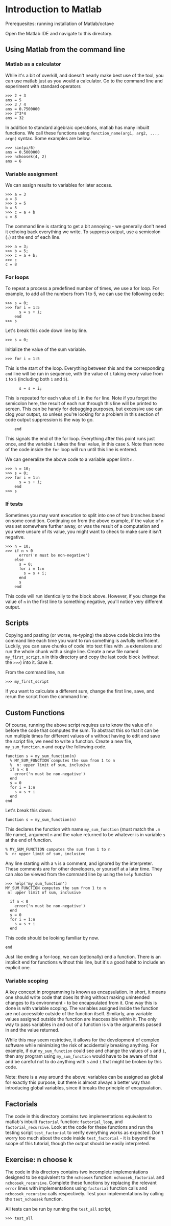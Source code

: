 # Introduction to Matlab
Prerequesites: running installation of Matlab/octave

Open the Matlab IDE and navigate to this directory.

## Using Matlab from the command line

### Matlab as a calculator
While it's a bit of overkill, and doesn't nearly make best use of the tool, you can use matlab just as you would a calculator. Go to the command line and experiment with standard operators
```
>>> 2 + 3
ans = 5
>>> 3 / 4
ans = 0.7500000
>>> 2^3*4
ans = 32
```
In addition to standard algebraic operations, matlab has many inbuilt functions. We call these functions using `function_name(arg1, arg2, ..., argn)` syntax. Some examples are below.
```
>>> sin(pi/6)
ans = 0.5000000
>>> nchoosek(4, 2)
ans = 6
```
### Variable assignment
We can assign results to variables for later access.
```
>>> a = 3
a = 3
>>> b = 5
b = 5
>>> c = a + b
c = 8
```
The command line is starting to get a bit annoying - we generally don't need it echoing back everything we write. To suppress output, use a semicolon (`;`) at the end of each line.
```
>>> a = 3;
>>> b = 5;
>>> c = a + b;
>>> c
c = 8
```
### For loops
To repeat a process a predefined number of times, we use a for loop. For example, to add all the numbers from 1 to 5, we can use the following code:
```
>>> s = 0;
>>> for i = 1:5
      s = s + i;
    end
>>> s
```
Let's break this code down line by line.
```
>>> s = 0;
```
Initialize the value of the sum variable.
```
>>> for i = 1:5
```
This is the start of the loop. Everything between this and the corresponding `end` line will be run in sequence, with the value of `i` taking every value from `1` to `5` (including both `1` and `5`).
```
      s = s + i;
```
This is repeated for each value of `i` in the `for` line. Note if you forget the semicolon here, the result of each run through this line will be printed to screen. This can be handy for debugging purposes, but excessive use can clog your output, so unless you're looking for a problem in this section of code output suppression is the way to go.
```
    end
```
This signals the end of the for loop. Everything after this point runs just once, and the variable `i` takes the final value, in this case `5`. Note than none of the code inside the `for` loop will run until this line is entered.

We can generalize the above code to a variable upper limit `n`.
```
>>> n = 10;
>>> s = 0;
>>> for i = 1:n
      s = s + i;
    end
>>> s
```
### If tests
Sometimes you may want execution to split into one of two branches based on some condition. Continuing on from the above example, if the value of `n` was set somewhere further away, or was the result of a computation and you were unsure of its value, you might want to check to make sure it isn't negative.
```
>>> n = 10;
>>> if n < 0
      error('n must be non-negative')
    else
      s = 0;
      for i = 1:n
        s = s + i;
      end
      s
    end
```
This code will run identically to the block above. However, if you change the value of `n` in the first line to something negative, you'll notice very different output.

## Scripts
Copying and pasting (or worse, re-typing) the above code blocks into the command line each time you want to run something is awfully inefficient. Luckily, you can save chunks of code into text files with `.m` extensions and run the whole chunk with a single line. Create a new file named `my_first_script.m` in this directory and copy the last code block (without the `>>>`) into it. Save it.

From the command line, run
```
>>> my_first_script
```
If you want to calculate a different sum, change the first line, save, and rerun the script from the command line.

## Custom Functions
Of course, running the above script requires us to know the value of `n` before the code that computes the sum. To abstract this so that it can be run multiple times for different values of `n` without having to edit and save the script file, we need to write a function. Create a new file, `my_sum_function.m` and copy the following code.
```
function s = my_sum_function(n)
  % MY_SUM_FUNCTION computes the sum from 1 to n
  %  n: upper limit of sum, inclusive
  if n < 0
    error('n must be non-negative')
  end
  s = 0
  for i = 1:n
    s = s + i
  end
end
```
Let's break this down:
```
function s = my_sum_function(n)
```
This declares the function with name `my_sum_function` (must match the `.m` file name), argument `n` and the value returned to be whatever is in variable `s` at the end of function.
```
% MY_SUM_FUNCTION computes the sum from 1 to n
%  n: upper limit of sum, inclusive
```
Any line starting with a `%` is a comment, and ignored by the interpreter. These comments are for other developers, or yourself at a later time. They can also be viewed from the command line by using the `help` function
```
>>> help('my_sum_function')
MY_SUM_FUNCTION computes the sum from 1 to n
 n: upper limit of sum, inclusive
```

```
  if n < 0
    error('n must be non-negative')
  end
  s = 0
  for i = 1:n
    s = s + i
  end
```
This code should be looking familiar by now.

```
end
```
Just like ending a for-loop, we can (optionally) end a function. There is an implicit end for functions without this line, but it's a good habit to include an explicit one.

### Variable scoping
A key concept in programming is known as encapsulation. In short, it means one should write code that does its thing without making unintended changes to its environment - to be encapsulated from it. One way this is done is with variable scoping. The variables assigned inside the function are not accessible outside of the function itself. Similarly, any variable values assigned outside the function are inaccessible within it. The only way to pass variables in and out of a function is via the arguments passed in and the value returned.

While this may seem restrictive, it allows for the development of complex software while minimizing the risk of accidentally breaking anything. For example, if our `my_sum_function` could see and change the values of `s` and `i`, then any program using `my_sum_function` would have to be aware of that and be careful not to do anything with `s` and `i` that might be broken by this code.

Note: there is a way around the above: variables can be assigned as global for exactly this purpose, but there is almost always a better way than introducing global variables, since it breaks the principle of encapsulation.

## Factorials
The code in this directory contains two implementations equivalent to matlab's inbuilt `factorial` function: `factorial_loop`, and `factorial_recursive`. Look at the code for these functions and run the testing script `test_factorial` to verify everything works as expected. Don't worry too much about the code inside `test_factorial` - it is beyond the scope of this tutorial, though the output should be easily interpreted.

## Exercise: n choose k
The code in this directory contains two incomplete implementations designed to be equivalent to the `nchoosek` function: `nchoosek_factorial` and `nchoosek_recursive`. Complete these functions by replacing the relevant `error` lines with implementations using `factorial` function calls and `nchoosek_recursive` calls respectively. Test your implementations by calling the `test_nchoosek` function.

All tests can be run by running the `test_all` script,
```
>>> test_all
```
